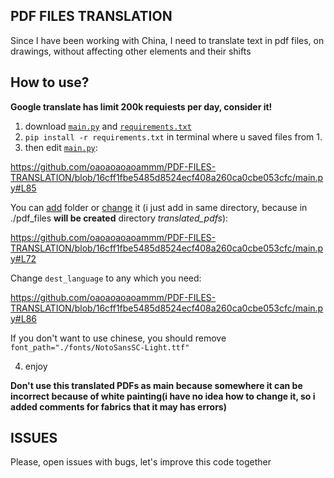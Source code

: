 ## PDF FILES TRANSLATION
Since I have been working with China, I need to translate text in pdf files, on drawings, without affecting other elements and their shifts

## How to use?

**Google translate has limit 200k requiests per day, consider it!**


1. download [```main.py```](https://github.com/oaoaoaoaoammm/PDF-FILES-TRANSLATION/blob/main/main.py) and [```requirements.txt```](https://github.com/oaoaoaoaoammm/PDF-FILES-TRANSLATION/blob/main/requirements.txt)
2. ```pip install -r requirements.txt``` in terminal where u saved files from 1.
3. then edit [```main.py```](https://github.com/oaoaoaoaoammm/PDF-FILES-TRANSLATION/blob/main/main.py):

https://github.com/oaoaoaoaoammm/PDF-FILES-TRANSLATION/blob/16cff1fbe5485d8524ecf408a260ca0cbe053cfc/main.py#L85

You can [add](https://github.com/oaoaoaoaoammm/PDF-FILES-TRANSLATION/blob/16cff1fbe5485d8524ecf408a260ca0cbe053cfc/main.py#L85) folder or [change](https://github.com/oaoaoaoaoammm/PDF-FILES-TRANSLATION/blob/16cff1fbe5485d8524ecf408a260ca0cbe053cfc/main.py#L85) it (i just add in same directory, because in ./pdf_files **will be created** directory _translated_pdfs_): 

https://github.com/oaoaoaoaoammm/PDF-FILES-TRANSLATION/blob/16cff1fbe5485d8524ecf408a260ca0cbe053cfc/main.py#L72

Change ```dest_language``` to any which you need:

https://github.com/oaoaoaoaoammm/PDF-FILES-TRANSLATION/blob/16cff1fbe5485d8524ecf408a260ca0cbe053cfc/main.py#L86

If you don't want to use chinese, you should remove ```font_path="./fonts/NotoSansSC-Light.ttf"```

4. enjoy


**Don't use this translated PDFs as main because somewhere it can be incorrect because of white painting(i have no idea how to change it, so i added comments for fabrics that it may has errors)**


## ISSUES
Please, open issues with bugs, let's improve this code together
